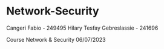 # Network-Security

Cangeri Fabio - 249495 Hilary Tesfay Gebreslassie - 241696

Course Network &amp; Security 06/07/2023
